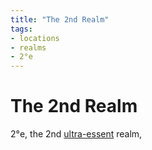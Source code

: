 ```yaml
---
title: "The 2nd Realm"
tags:
- locations
- realms
- 2°e
---
```

# The 2nd Realm
2°e, the 2nd [ultra-essent](alucinara/realms/infra-essence.md) realm,